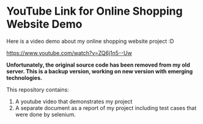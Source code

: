 # YouTube Link for Online Shopping Website Demo

Here is a video demo about my online shopping website project :D

https://www.youtube.com/watch?v=ZQ6j1n5--Uw

**Unfortunately, the original source code has been removed from my old server. This is a backup version, working on new version with emerging technologies.**

This repository contains:

1. A youtube video that demonstrates my project
2. A separate document as a report of my project including test cases that were done by selenium.
